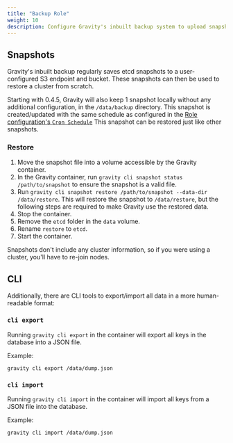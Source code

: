 ```yaml
---
title: "Backup Role"
weight: 10
description: Configure Gravity's inbuilt backup system to upload snapshots to S3 or create them locally.
---
```


## Snapshots

Gravity's inbuilt backup regularly saves etcd snapshots to a user-configured S3 endpoint and bucket. These snapshots can then be used to restore a cluster from scratch.

Starting with 0.4.5, Gravity will also keep 1 snapshot locally without any additional configuration, in the `/data/backup` directory.
This snapshot is created/updated with the same schedule as configured in the [Role configuration's `Cron Schedule`](./role_config.md#local-and-s3-related-settings)
This snapshot can be restored just like other snapshots.

### Restore

1. Move the snapshot file into a volume accessible by the Gravity container.
2. In the Gravity container, run `gravity cli snapshot status /path/to/snapshot` to ensure the snapshot is a valid file.
3. Run `gravity cli snapshot restore /path/to/snapshot --data-dir /data/restore`. This will restore the snapshot to `/data/restore`, but the following steps are required to make Gravity use the restored data.
4. Stop the container.
5. Remove the `etcd` folder in the `data` volume.
6. Rename `restore` to `etcd`.
7. Start the container.

Snapshots don't include any cluster information, so if you were using a cluster, you'll have to re-join nodes.

## CLI

Additionally, there are CLI tools to export/import all data in a more human-readable format:

### `cli export`

Running `gravity cli export` in the container will export all keys in the database into a JSON file.

Example:

```
gravity cli export /data/dump.json
```

### `cli import`

Running `gravity cli import` in the container will import all keys from a JSON file into the database.

Example:

```
gravity cli import /data/dump.json
```
